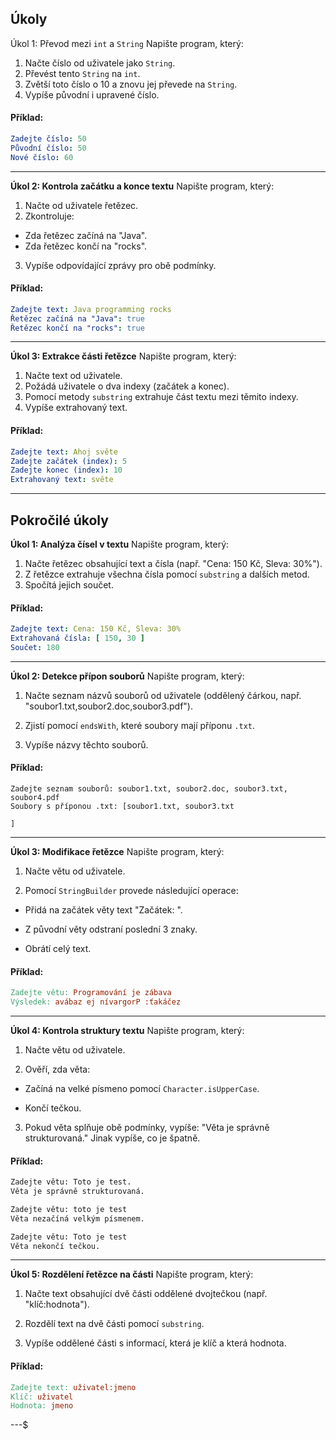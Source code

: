 ## Úkoly

Úkol 1: Převod mezi `int` a `String`
Napište program, který:

1. Načte číslo od uživatele jako `String`.
2. Převést tento `String` na `int`.
3. Zvětší toto číslo o 10 a znovu jej převede na `String`.
4. Vypíše původní i upravené číslo.

#### Příklad:

```yaml
Zadejte číslo: 50
Původní číslo: 50
Nové číslo: 60
```

---

**Úkol 2: Kontrola začátku a konce textu**
Napište program, který:

1. Načte od uživatele řetězec.
2. Zkontroluje:

- Zda řetězec začíná na "Java".
- Zda řetězec končí na "rocks".

3. Vypíše odpovídající zprávy pro obě podmínky.

#### Příklad:

```yaml
Zadejte text: Java programming rocks
Řetězec začíná na "Java": true
Řetězec končí na "rocks": true
```

---

**Úkol 3: Extrakce části řetězce**
Napište program, který:

1. Načte text od uživatele.
2. Požádá uživatele o dva indexy (začátek a konec).
3. Pomocí metody `substring` extrahuje část textu mezi těmito indexy.
4. Vypíše extrahovaný text.

#### Příklad:

```yaml
Zadejte text: Ahoj světe
Zadejte začátek (index): 5
Zadejte konec (index): 10
Extrahovaný text: světe
```

---

## Pokročilé úkoly

**Úkol 1: Analýza čísel v textu**
Napište program, který:

1. Načte řetězec obsahující text a čísla (např. "Cena: 150 Kč, Sleva: 30%").
2. Z řetězce extrahuje všechna čísla pomocí `substring` a dalších metod.
3. Spočítá jejich součet.

#### Příklad:

```yaml
Zadejte text: Cena: 150 Kč, Sleva: 30%
Extrahovaná čísla: [ 150, 30 ]
Součet: 180
```

---

**Úkol 2: Detekce přípon souborů**
Napište program, který:

1. Načte seznam názvů souborů od uživatele (oddělený čárkou, např. "soubor1.txt,soubor2.doc,soubor3.pdf").

2. Zjistí pomocí `endsWith`, které soubory mají příponu `.txt`.

3. Vypíše názvy těchto souborů.

#### Příklad:

```less
Zadejte seznam souborů: soubor1.txt, soubor2.doc, soubor3.txt, soubor4.pdf
Soubory s příponou .txt: [soubor1.txt, soubor3.txt

]
```

---

**Úkol 3: Modifikace řetězce**
Napište program, který:

1. Načte větu od uživatele.

2. Pomocí `StringBuilder` provede následující operace:

- Přidá na začátek věty text "Začátek: ".

- Z původní věty odstraní poslední 3 znaky.

- Obrátí celý text.

#### Příklad:

```makefile
Zadejte větu: Programování je zábava
Výsledek: avábaz ej nívargorP :ťakáčez
```

---

**Úkol 4: Kontrola struktury textu**
Napište program, který:

1. Načte větu od uživatele.

2. Ověří, zda věta:

- Začíná na velké písmeno pomocí `Character.isUpperCase`.

- Končí tečkou.

3. Pokud věta splňuje obě podmínky, vypíše: "Věta je správně strukturovaná." Jinak vypíše, co je špatně.

#### Příklad:

```bash
Zadejte větu: Toto je test.
Věta je správně strukturovaná.

Zadejte větu: toto je test
Věta nezačíná velkým písmenem.

Zadejte větu: Toto je test
Věta nekončí tečkou.
```

---

**Úkol 5: Rozdělení řetězce na části**
Napište program, který:

1. Načte text obsahující dvě části oddělené dvojtečkou (např. "klíč:hodnota").

2. Rozdělí text na dvě části pomocí `substring`.

3. Vypíše oddělené části s informací, která je klíč a která hodnota.

#### Příklad:

```makefile
Zadejte text: uživatel:jmeno
Klíč: uživatel
Hodnota: jmeno
```

---$